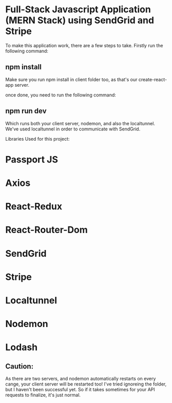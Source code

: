 # Full-Stack Javascript Application (MERN Stack) using SendGrid and Stripe

To make this application work, there are a few steps to take. Firstly run the following command: 

## npm install

Make sure you run npm install in client folder too, as that's our create-react-app server. 

once done, you need to run the following command: 

## npm run dev

Which runs both your client server, nodemon, and also the localtunnel. We've used localtunnel in order to communicate with SendGrid. 

Libraries Used for this project: 

# Passport JS
# Axios
# React-Redux
# React-Router-Dom
# SendGrid
# Stripe
# Localtunnel
# Nodemon
# Lodash

## Caution: 

As there are two servers, and nodemon automatically restarts on every cange, your client server will be restarted too! I've tried ignoreing the folder, but I haven't been successful yet. So if it takes sometimes for your API requests to finalize, it's just normal.
